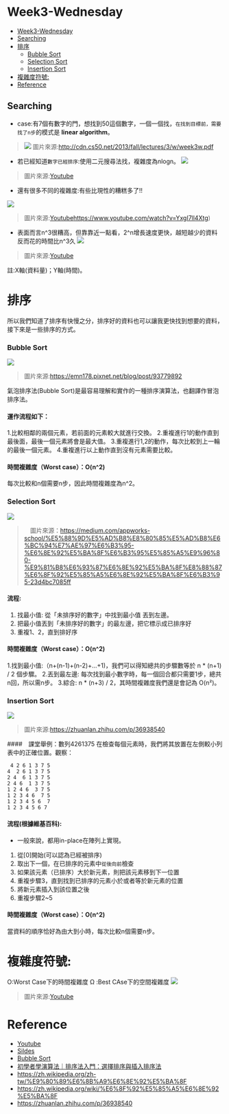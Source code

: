 
# Week3-Wednesday
<!-- TOC START min:1 max:3 link:true asterisk:false update:true -->
- [Week3-Wednesday](#week3-wednesday)
 - [Searching](#searching)
- [排序](#排序)
  - [Bubble Sort](#bubble-sort)
  - [Selection Sort](#selection-sort)
  - [Insertion Sort](#insertion-sort)
- [複雜度符號:](#複雜度符號)
- [Reference](#reference)
<!-- TOC END -->


## Searching

* case:有7個有數字的門，想找到50這個數字，一個一個找，`在找到目標前，需要找了n步`的模式是 **linear algorithm**。
> ![](https://i.imgur.com/Yi9wQZC.png)
圖片來源:http://cdn.cs50.net/2013/fall/lectures/3/w/week3w.pdf

* 若已經知道`數字已經排序`:使用二元搜尋法找，複雜度為nlogn。
![](https://i.imgur.com/hPRgn0n.png)

> 圖片來源:[Youtube](https://www.youtube.com/watch?v=YxgI7ll4Xtg)

* 還有很多不同的複雜度:有些比現性的糟糕多了!!

![](https://i.imgur.com/CqteEE1.png)
> 圖片來源:[Youtube](https://www.youtube.com/watch?v=YxgI7ll4Xtg)https://www.youtube.com/watch?v=YxgI7ll4Xtg)


* 表面而言n^3很糟高，但靠靠近一點看，2^n增長速度更快，越短越少的資料反而花的時間比n^3久
![](https://i.imgur.com/urCnkwa.png)
> 圖片來源:[Youtube](https://www.youtube.com/watch?v=YxgI7ll4Xtg)

註:X軸(資料量)；Y軸(時間)。
# 排序
所以我們知道了排序有快慢之分，排序好的資料也可以讓我更快找到想要的資料，接下來是一些排序的方式。

### Bubble Sort
![](https://pic.pimg.tw/emn178/1352552991-3385741824.png)
> 圖片來源:https://emn178.pixnet.net/blog/post/93779892

氣泡排序法(Bubble Sort)是最容易理解和實作的一種排序演算法，也翻譯作冒泡排序法。
#### 運作流程如下：

1.比較相鄰的兩個元素，若前面的元素較大就進行交換。
2.重複進行1的動作直到最後面，最後一個元素將會是最大值。
3.重複進行1,2的動作，每次比較到上一輪的最後一個元素。
4.重複進行以上動作直到沒有元素需要比較。
#### 時間複雜度（Worst case）：O(n^2)
每次比較和n個需要n步，因此時間複雜度為n^2。

### Selection Sort
![](https://miro.medium.com/max/1536/1*MUEvL8qTjbRtz22PlTSXPA.jpeg)
>　圖片來源：https://medium.com/appworks-school/%E5%88%9D%E5%AD%B8%E8%80%85%E5%AD%B8%E6%BC%94%E7%AE%97%E6%B3%95-%E6%8E%92%E5%BA%8F%E6%B3%95%E5%85%A5%E9%96%80-%E9%81%B8%E6%93%87%E6%8E%92%E5%BA%8F%E8%88%87%E6%8F%92%E5%85%A5%E6%8E%92%E5%BA%8F%E6%B3%95-23d4bc7085ff

#### 流程:
1. 找最小值:
從「未排序好的數字」中找到最小值
丟到左邊。
2. 把最小值丟到「未排序好的數字」的最左邊，把它標示成已排序好
3. 重複1、2，直到排好序

#### 時間複雜度（Worst case）：O(n^2)

1.找到最小值:（n+(n-1)+(n-2)+…+1)，我們可以得知總共的步驟數等於 n * (n+1) / 2 個步驟。
2.丟到最左邊:
每次找到最小數字時，每一個回合都只需要1步，總共n回，所以需n步。
3.綜合: n * (n+3) / 2，其時間複雜度我們還是會記為 O(n²)。

### Insertion Sort
![](https://pic4.zhimg.com/v2-73a86cc2703fab6745e3156d95d9ce03_b.gif)
> 圖片來源:https://zhuanlan.zhihu.com/p/36938540

####　課堂舉例：數列4261375
在檢查每個元素時，我們將其放置在左側較小列表中的正確位置。觀察：
```
 4 2 6 1 3 7 5
4  2 6 1 3 7 5
2 4  6 1 3 7 5
2 4 6  1 3 7 5
1 2 4 6  3 7 5
1 2 3 4 6  7 5
1 2 3 4 5 6  7
1 2 3 4 5 6 7
```
#### 流程(根據維基百科):
* 一般來說，都用in-place在陣列上實現。
1. 從[0]開始(可以認為已經被排序)
2. 取出下一個，在已排序的元素中`從後向前`檢查
3. 如果該元素（已排序）大於新元素，則把該元素移到下一位置
4. 重複步驟3，直到找到已排序的元素小於或者等於新元素的位置
5. 將新元素插入到該位置之後
6. 重複步驟2~5

#### 時間複雜度（Worst case）：O(n^2)
當資料的順序恰好為由大到小時，每次比較n個需要n步。

# 複雜度符號:
O:Worst Case下的時間複雜度
Ω :Best CAse下的空間複雜度
![](https://i.imgur.com/dTAk8zV.png)
> 圖片來源:[Youtube](https://www.youtube.com/watch?v=YxgI7ll4Xtg)

# Reference
* [Youtube](https://www.youtube.com/watch?v=YxgI7ll4Xtg)
* [Sildes](http://cdn.cs50.net/2013/fall/lectures/3/w/week3w.pdf)
* [Bubble Sort](https://emn178.pixnet.net/blog/post/93779892)
* [初學者學演算法｜排序法入門：選擇排序與插入排序法](https://medium.com/appworks-school/%E5%88%9D%E5%AD%B8%E8%80%85%E5%AD%B8%E6%BC%94%E7%AE%97%E6%B3%95-%E6%8E%92%E5%BA%8F%E6%B3%95%E5%85%A5%E9%96%80-%E9%81%B8%E6%93%87%E6%8E%92%E5%BA%8F%E8%88%87%E6%8F%92%E5%85%A5%E6%8E%92%E5%BA%8F%E6%B3%95-23d4bc7085ff)
* https://zh.wikipedia.org/zh-tw/%E9%80%89%E6%8B%A9%E6%8E%92%E5%BA%8F
* https://zh.wikipedia.org/wiki/%E6%8F%92%E5%85%A5%E6%8E%92%E5%BA%8F
* https://zhuanlan.zhihu.com/p/36938540
